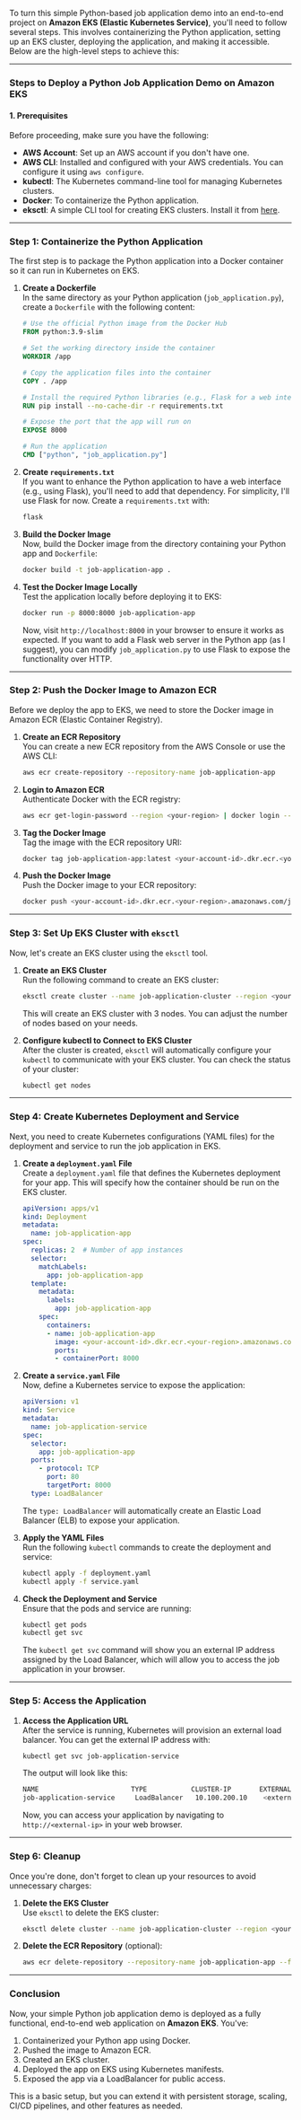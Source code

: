 To turn this simple Python-based job application demo into an end-to-end project on **Amazon EKS (Elastic Kubernetes Service)**, you'll need to follow several steps. This involves containerizing the Python application, setting up an EKS cluster, deploying the application, and making it accessible. Below are the high-level steps to achieve this:

---

### **Steps to Deploy a Python Job Application Demo on Amazon EKS**

#### 1. **Prerequisites**
Before proceeding, make sure you have the following:

- **AWS Account**: Set up an AWS account if you don't have one.
- **AWS CLI**: Installed and configured with your AWS credentials. You can configure it using `aws configure`.
- **kubectl**: The Kubernetes command-line tool for managing Kubernetes clusters.
- **Docker**: To containerize the Python application.
- **eksctl**: A simple CLI tool for creating EKS clusters. Install it from [here](https://eksctl.io/).

---

### **Step 1: Containerize the Python Application**

The first step is to package the Python application into a Docker container so it can run in Kubernetes on EKS.

1. **Create a Dockerfile**  
   In the same directory as your Python application (`job_application.py`), create a `Dockerfile` with the following content:

   ```dockerfile
   # Use the official Python image from the Docker Hub
   FROM python:3.9-slim

   # Set the working directory inside the container
   WORKDIR /app

   # Copy the application files into the container
   COPY . /app

   # Install the required Python libraries (e.g., Flask for a web interface)
   RUN pip install --no-cache-dir -r requirements.txt

   # Expose the port that the app will run on
   EXPOSE 8000

   # Run the application
   CMD ["python", "job_application.py"]
   ```

2. **Create `requirements.txt`**  
   If you want to enhance the Python application to have a web interface (e.g., using Flask), you'll need to add that dependency. For simplicity, I'll use Flask for now. Create a `requirements.txt` with:

   ```txt
   flask
   ```

3. **Build the Docker Image**  
   Now, build the Docker image from the directory containing your Python app and `Dockerfile`:

   ```bash
   docker build -t job-application-app .
   ```

4. **Test the Docker Image Locally**  
   Test the application locally before deploying it to EKS:

   ```bash
   docker run -p 8000:8000 job-application-app
   ```

   Now, visit `http://localhost:8000` in your browser to ensure it works as expected. If you want to add a Flask web server in the Python app (as I suggest), you can modify `job_application.py` to use Flask to expose the functionality over HTTP.

---

### **Step 2: Push the Docker Image to Amazon ECR**

Before we deploy the app to EKS, we need to store the Docker image in Amazon ECR (Elastic Container Registry).

1. **Create an ECR Repository**  
   You can create a new ECR repository from the AWS Console or use the AWS CLI:

   ```bash
   aws ecr create-repository --repository-name job-application-app
   ```

2. **Login to Amazon ECR**  
   Authenticate Docker with the ECR registry:

   ```bash
   aws ecr get-login-password --region <your-region> | docker login --username AWS --password-stdin <your-account-id>.dkr.ecr.<your-region>.amazonaws.com
   ```

3. **Tag the Docker Image**  
   Tag the image with the ECR repository URI:

   ```bash
   docker tag job-application-app:latest <your-account-id>.dkr.ecr.<your-region>.amazonaws.com/job-application-app:latest
   ```

4. **Push the Docker Image**  
   Push the Docker image to your ECR repository:

   ```bash
   docker push <your-account-id>.dkr.ecr.<your-region>.amazonaws.com/job-application-app:latest
   ```

---

### **Step 3: Set Up EKS Cluster with `eksctl`**

Now, let's create an EKS cluster using the `eksctl` tool.

1. **Create an EKS Cluster**  
   Run the following command to create an EKS cluster:

   ```bash
   eksctl create cluster --name job-application-cluster --region <your-region> --nodes 3
   ```

   This will create an EKS cluster with 3 nodes. You can adjust the number of nodes based on your needs.

2. **Configure kubectl to Connect to EKS Cluster**  
   After the cluster is created, `eksctl` will automatically configure your `kubectl` to communicate with your EKS cluster. You can check the status of your cluster:

   ```bash
   kubectl get nodes
   ```

---

### **Step 4: Create Kubernetes Deployment and Service**

Next, you need to create Kubernetes configurations (YAML files) for the deployment and service to run the job application in EKS.

1. **Create a `deployment.yaml` File**  
   Create a `deployment.yaml` file that defines the Kubernetes deployment for your app. This will specify how the container should be run on the EKS cluster.

   ```yaml
   apiVersion: apps/v1
   kind: Deployment
   metadata:
     name: job-application-app
   spec:
     replicas: 2  # Number of app instances
     selector:
       matchLabels:
         app: job-application-app
     template:
       metadata:
         labels:
           app: job-application-app
       spec:
         containers:
         - name: job-application-app
           image: <your-account-id>.dkr.ecr.<your-region>.amazonaws.com/job-application-app:latest
           ports:
           - containerPort: 8000
   ```

2. **Create a `service.yaml` File**  
   Now, define a Kubernetes service to expose the application:

   ```yaml
   apiVersion: v1
   kind: Service
   metadata:
     name: job-application-service
   spec:
     selector:
       app: job-application-app
     ports:
       - protocol: TCP
         port: 80
         targetPort: 8000
     type: LoadBalancer
   ```

   The `type: LoadBalancer` will automatically create an Elastic Load Balancer (ELB) to expose your application.

3. **Apply the YAML Files**  
   Run the following `kubectl` commands to create the deployment and service:

   ```bash
   kubectl apply -f deployment.yaml
   kubectl apply -f service.yaml
   ```

4. **Check the Deployment and Service**  
   Ensure that the pods and service are running:

   ```bash
   kubectl get pods
   kubectl get svc
   ```

   The `kubectl get svc` command will show you an external IP address assigned by the Load Balancer, which will allow you to access the job application in your browser.

---

### **Step 5: Access the Application**

1. **Access the Application URL**  
   After the service is running, Kubernetes will provision an external load balancer. You can get the external IP address with:

   ```bash
   kubectl get svc job-application-service
   ```

   The output will look like this:

   ```bash
   NAME                       TYPE           CLUSTER-IP       EXTERNAL-IP       PORT(S)        AGE
   job-application-service     LoadBalancer   10.100.200.10    <external-ip>     80:32438/TCP   10m
   ```

   Now, you can access your application by navigating to `http://<external-ip>` in your web browser.

---

### **Step 6: Cleanup**

Once you're done, don't forget to clean up your resources to avoid unnecessary charges:

1. **Delete the EKS Cluster**  
   Use `eksctl` to delete the EKS cluster:

   ```bash
   eksctl delete cluster --name job-application-cluster --region <your-region>
   ```

2. **Delete the ECR Repository** (optional):

   ```bash
   aws ecr delete-repository --repository-name job-application-app --force
   ```

---

### **Conclusion**

Now, your simple Python job application demo is deployed as a fully functional, end-to-end web application on **Amazon EKS**. You've:

1. Containerized your Python app using Docker.
2. Pushed the image to Amazon ECR.
3. Created an EKS cluster.
4. Deployed the app on EKS using Kubernetes manifests.
5. Exposed the app via a LoadBalancer for public access.

This is a basic setup, but you can extend it with persistent storage, scaling, CI/CD pipelines, and other features as needed.